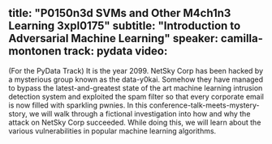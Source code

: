 title: "P0150n3d SVMs and Other M4ch1n3 Learning 3xpl0175"
subtitle: "Introduction to Adversarial Machine Learning"
speaker: camilla-montonen
track: pydata
video:
---
(For the PyData Track)
It is the year 2099.  NetSky Corp has been hacked by a mysterious group known as the data-y0kai. Somehow they have managed to bypass the latest-and-greatest state of the art machine learning intrusion detection system and exploited the spam filter so that every corporate email is now filled with sparkling pwnies.  In this conference-talk-meets-mystery-story, we will walk through a fictional investigation into how and why the attack on NetSky Corp succeeded. While doing this, we will learn about the various vulnerabilities in popular machine learning algorithms.